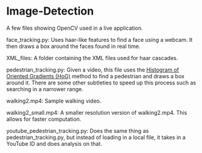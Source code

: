 # Image-Detection

A few files showing OpenCV used in a live application. 

face_tracking.py: Uses haar-like features to find a face using a webcam. It then draws a box around the faces found in real time.

XML_files: A folder containing the XML files used for haar cascades.

pedestrian_tracking.py: Given a video, this file uses the <a href="https://en.wikipedia.org/wiki/Histogram_of_oriented_gradients">Histogram of Oriented Gradients (HoG)</a> method to find a pedestrian and draws a box around it. There are some other subtleties to speed up this process such as searching in a narrower range.

walking2.mp4: Sample walking video.

walking2_small.mp4: A smaller resolution version of walking2.mp4. This allows for faster computation.

youtube_pedestrian_tracking.py: Does the same thing as pedestrian_tracking.py, but instead of loading in a local file, it takes in a YouTube ID and does analysis on that.
